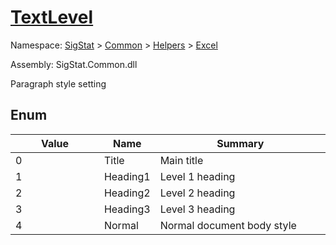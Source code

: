# [TextLevel](./TextLevel.md)
Namespace: [SigStat]() > [Common](./../../README.md) > [Helpers](./../README.md) > [Excel](./README.md)

Assembly: SigStat.Common.dll


Paragraph style setting

##	Enum

| Value | Name | Summary | 
| --- | --- | --- | 
| 0<img width=180>| Title| Main title<img width=180>| <br>
| 1<img width=180>| Heading1| Level 1 heading<img width=180>| <br>
| 2<img width=180>| Heading2| Level 2 heading<img width=180>| <br>
| 3<img width=180>| Heading3| Level 3 heading<img width=180>| <br>
| 4<img width=180>| Normal| Normal document body style<img width=180>| <br>


